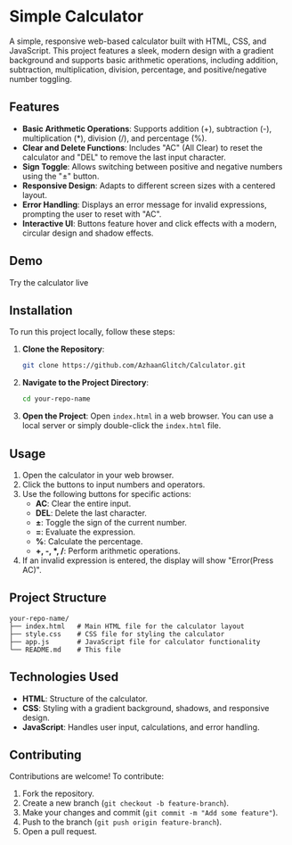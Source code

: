 # Simple Calculator

A simple, responsive web-based calculator built with HTML, CSS, and JavaScript. This project features a sleek, modern design with a gradient background and supports basic arithmetic operations, including addition, subtraction, multiplication, division, percentage, and positive/negative number toggling.

## Features

- **Basic Arithmetic Operations**: Supports addition (+), subtraction (-), multiplication (*), division (/), and percentage (%).
- **Clear and Delete Functions**: Includes "AC" (All Clear) to reset the calculator and "DEL" to remove the last input character.
- **Sign Toggle**: Allows switching between positive and negative numbers using the "±" button.
- **Responsive Design**: Adapts to different screen sizes with a centered layout.
- **Error Handling**: Displays an error message for invalid expressions, prompting the user to reset with "AC".
- **Interactive UI**: Buttons feature hover and click effects with a modern, circular design and shadow effects.

## Demo

Try the calculator live 

## Installation

To run this project locally, follow these steps:

1. **Clone the Repository**:
   ```bash
   git clone https://github.com/AzhaanGlitch/Calculator.git
   ```

2. **Navigate to the Project Directory**:
   ```bash
   cd your-repo-name
   ```

3. **Open the Project**:
   Open `index.html` in a web browser. You can use a local server or simply double-click the `index.html` file.

## Usage

1. Open the calculator in your web browser.
2. Click the buttons to input numbers and operators.
3. Use the following buttons for specific actions:
   - **AC**: Clear the entire input.
   - **DEL**: Delete the last character.
   - **±**: Toggle the sign of the current number.
   - **=**: Evaluate the expression.
   - **%**: Calculate the percentage.
   - **+, -, *, /**: Perform arithmetic operations.
4. If an invalid expression is entered, the display will show "Error(Press AC)".

## Project Structure

```
your-repo-name/
├── index.html   # Main HTML file for the calculator layout
├── style.css    # CSS file for styling the calculator
├── app.js       # JavaScript file for calculator functionality
└── README.md    # This file
```

## Technologies Used

- **HTML**: Structure of the calculator.
- **CSS**: Styling with a gradient background, shadows, and responsive design.
- **JavaScript**: Handles user input, calculations, and error handling.


## Contributing

Contributions are welcome! To contribute:

1. Fork the repository.
2. Create a new branch (`git checkout -b feature-branch`).
3. Make your changes and commit (`git commit -m "Add some feature"`).
4. Push to the branch (`git push origin feature-branch`).
5. Open a pull request.
